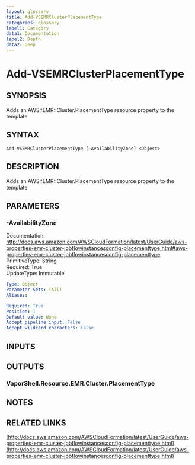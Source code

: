 ```yaml
---
layout: glossary
title: Add-VSEMRClusterPlacementType
categories: glossary
label1: Category
data1: Documentation
label2: Depth
data2: Deep
---
```


# Add-VSEMRClusterPlacementType

## SYNOPSIS
Adds an AWS::EMR::Cluster.PlacementType resource property to the template

## SYNTAX

```
Add-VSEMRClusterPlacementType [-AvailabilityZone] <Object>
```

## DESCRIPTION
Adds an AWS::EMR::Cluster.PlacementType resource property to the template

## PARAMETERS

### -AvailabilityZone
Documentation: http://docs.aws.amazon.com/AWSCloudFormation/latest/UserGuide/aws-properties-emr-cluster-jobflowinstancesconfig-placementtype.html#aws-properties-emr-cluster-jobflowinstancesconfig-placementtype    
PrimitiveType: String    
Required: True    
UpdateType: Immutable

```yaml
Type: Object
Parameter Sets: (All)
Aliases: 

Required: True
Position: 1
Default value: None
Accept pipeline input: False
Accept wildcard characters: False
```

## INPUTS

## OUTPUTS

### VaporShell.Resource.EMR.Cluster.PlacementType

## NOTES

## RELATED LINKS

[http://docs.aws.amazon.com/AWSCloudFormation/latest/UserGuide/aws-properties-emr-cluster-jobflowinstancesconfig-placementtype.html](http://docs.aws.amazon.com/AWSCloudFormation/latest/UserGuide/aws-properties-emr-cluster-jobflowinstancesconfig-placementtype.html)

